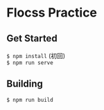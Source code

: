 # Flocss Practice

## Get Started
`$ npm install` (初回)  
`$ npm run serve`

## Building
`$ npm run build`

